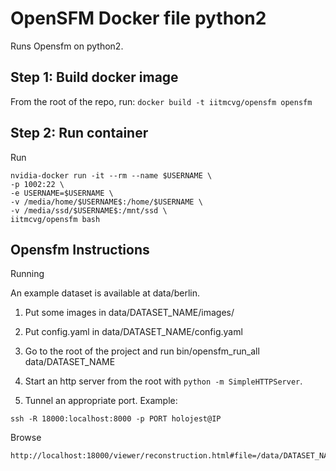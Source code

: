 # OpenSFM Docker file python2

Runs Opensfm on python2.

## Step 1: Build docker image

From the root of the repo, run:
`docker build -t iitmcvg/opensfm opensfm`

## Step 2: Run container

Run

```
nvidia-docker run -it --rm --name $USERNAME \
-p 1002:22 \
-e USERNAME=$USERNAME \
-v /media/home/$USERNAME$:/home/$USERNAME \
-v /media/ssd/$USERNAME$:/mnt/ssd \
iitmcvg/opensfm bash
```
## Opensfm Instructions


Running

An example dataset is available at data/berlin.

1. Put some images in data/DATASET_NAME/images/

2. Put config.yaml in data/DATASET_NAME/config.yaml

3. Go to the root of the project and run bin/opensfm_run_all data/DATASET_NAME

4. Start an http server from the root with `python -m SimpleHTTPServer`.

5. Tunnel an appropriate port. Example:
```
ssh -R 18000:localhost:8000 -p PORT holojest@IP
```

Browse 
```
http://localhost:18000/viewer/reconstruction.html#file=/data/DATASET_NAME/reconstruction.meshed.json.
```